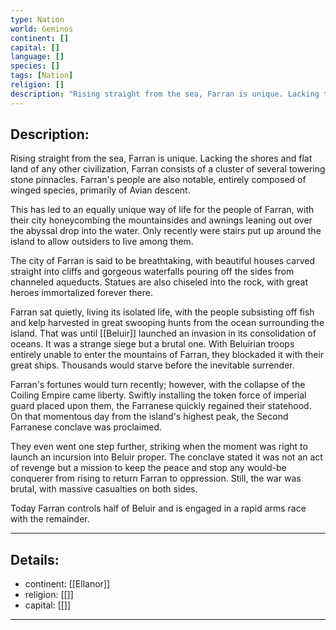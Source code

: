 ```yaml
---
type: Nation
world: Geminos
continent: []
capital: []
language: []
species: []
tags: [Nation]
religion: []
description: "Rising straight from the sea, Farran is unique. Lacking the shores and flat land of any other civilization, Farran consists of a cluster of several towering stone pinnacles. Farran's people are also notable, entirely composed of winged species, primarily of Avian descent."
---
```


## Description:

Rising straight from the sea, Farran is unique. Lacking the shores and flat land of any other civilization, Farran consists of a cluster of several towering stone pinnacles. Farran's people are also notable, entirely composed of winged species, primarily of Avian descent. 

This has led to an equally unique way of life for the people of Farran, with their city honeycombing the mountainsides and awnings leaning out over the abyssal drop into the water. Only recently were stairs put up around the island to allow outsiders to live among them. 

The city of Farran is said to be breathtaking, with beautiful houses carved straight into cliffs and gorgeous waterfalls pouring off the sides from channeled aqueducts. Statues are also chiseled into the rock, with great heroes immortalized forever there.

Farran sat quietly, living its isolated life, with the people subsisting off fish and kelp harvested in great swooping hunts from the ocean surrounding the island. That was until [[Beluir]] launched an invasion in its consolidation of oceans. It was a strange siege but a brutal one. With Beluirian troops entirely unable to enter the mountains of Farran, they blockaded it with their great ships. Thousands would starve before the inevitable surrender. 

Farran's fortunes would turn recently; however, with the collapse of the Coiling Empire came liberty. Swiftly installing the token force of imperial guard placed upon them, the Farranese quickly regained their statehood. On that momentous day from the island's highest peak, the Second Farranese conclave was proclaimed.

They even went one step further, striking when the moment was right to launch an incursion into Beluir proper. The conclave stated it was not an act of revenge but a mission to keep the peace and stop any would-be conquerer from rising to return Farran to oppression. Still, the war was brutal, with massive casualties on both sides.

Today Farran controls half of Beluir and is engaged in a rapid arms race with the remainder. 

---
## Details:
- continent: [[Ellanor]]
- religion: [[]]
- capital: [[]]

---




